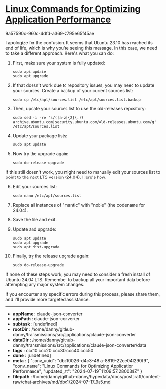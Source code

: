 # [Linux Commands for Optimizing Application Performance](https://claude.ai/chat/dbc10026-d4c3-48fa-8819-22ce041290f9)

9a57590c-960c-4dfd-a369-2795e65f45ae

 I apologize for the confusion. It seems that Ubuntu 23.10 has reached its end of life, which is why you're seeing this message. In this case, we need to take a different approach. Here's what you can do:

1. First, make sure your system is fully updated:

   ```
   sudo apt update
   sudo apt upgrade
   ```

2. If that doesn't work due to repository issues, you may need to update your sources. Create a backup of your current sources list:

   ```
   sudo cp /etc/apt/sources.list /etc/apt/sources.list.backup
   ```

3. Then, update your sources list to use the old-releases repository:

   ```
   sudo sed -i -re 's/([a-z]{2}\.)?archive.ubuntu.com|security.ubuntu.com/old-releases.ubuntu.com/g' /etc/apt/sources.list
   ```

4. Update your package lists:

   ```
   sudo apt update
   ```

5. Now try the upgrade again:

   ```
   sudo do-release-upgrade
   ```

If this still doesn't work, you might need to manually edit your sources list to point to the next LTS version (24.04). Here's how:

6. Edit your sources list:

   ```
   sudo nano /etc/apt/sources.list
   ```

7. Replace all instances of "mantic" with "noble" (the codename for 24.04).

8. Save the file and exit.

9. Update and upgrade:

   ```
   sudo apt update
   sudo apt upgrade
   sudo apt dist-upgrade
   ```

10. Finally, try the release upgrade again:

    ```
    sudo do-release-upgrade
    ```

If none of these steps work, you may need to consider a fresh install of Ubuntu 24.04 LTS. Remember to backup all your important data before attempting any major system changes.

If you encounter any specific errors during this process, please share them, and I'll provide more targeted assistance.

---

* **appName** : claude-json-converter
* **appPath** : claude-json-converter
* **subtask** : [undefined]
* **rootDir** : /home/danny/github-danny/transmissions/src/applications/claude-json-converter
* **dataDir** : /home/danny/github-danny/transmissions/src/applications/claude-json-converter/data
* **tags** : ccc10.ccc20.ccc30.ccc40.ccc50
* **done** : [undefined]
* **meta** : {
  "conv_uuid": "dbc10026-d4c3-48fa-8819-22ce041290f9",
  "conv_name": "Linux Commands for Optimizing Application Performance",
  "updated_at": "2024-07-19T11:09:57.280038Z"
}
* **filepath** : /home/danny/github-danny/hyperdata/docs/postcraft/content-raw/chat-archives/md/dbc1/2024-07-17_9a5.md